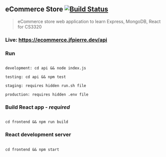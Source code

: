 ## eCommerce Store [![Build Status](https://travis-ci.org/jpierre89/eCommerce.svg?branch=master)](https://travis-ci.org/jpierre89/eCommerce)
>eCommerce store web application to learn Express, MongoDB, React for CS3320


### Live: https://ecommerce.jfpierre.dev/api

### Run
```text

development: cd api && node index.js

testing: cd api && npm test

staging: requires hidden run.sh file

production: requires hidden .env file

```


### Build React app - *required*
```text

cd frontend && npm run build 

```


### React development server
```text

cd frontend && npm start

```
